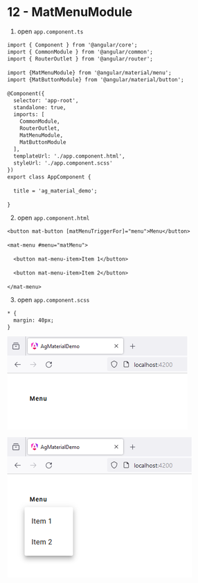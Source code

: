 # 12 - MatMenuModule
 
1. open `app.component.ts`

```
import { Component } from '@angular/core';
import { CommonModule } from '@angular/common';
import { RouterOutlet } from '@angular/router';

import {MatMenuModule} from '@angular/material/menu';
import {MatButtonModule} from '@angular/material/button';

@Component({
  selector: 'app-root',
  standalone: true,
  imports: [
    CommonModule, 
    RouterOutlet,
    MatMenuModule,
    MatButtonModule
  ],
  templateUrl: './app.component.html',
  styleUrl: './app.component.scss'
})
export class AppComponent {

  title = 'ag_material_demo';

}
```

2. open `app.component.html`

```
<button mat-button [matMenuTriggerFor]="menu">Menu</button>

<mat-menu #menu="matMenu">

  <button mat-menu-item>Item 1</button>
  
  <button mat-menu-item>Item 2</button>
  
</mat-menu>
```

3. open `app.component.scss`

```
* {
  margin: 40px;
}
```

![Image](4.PNG)

![Image](5.PNG)